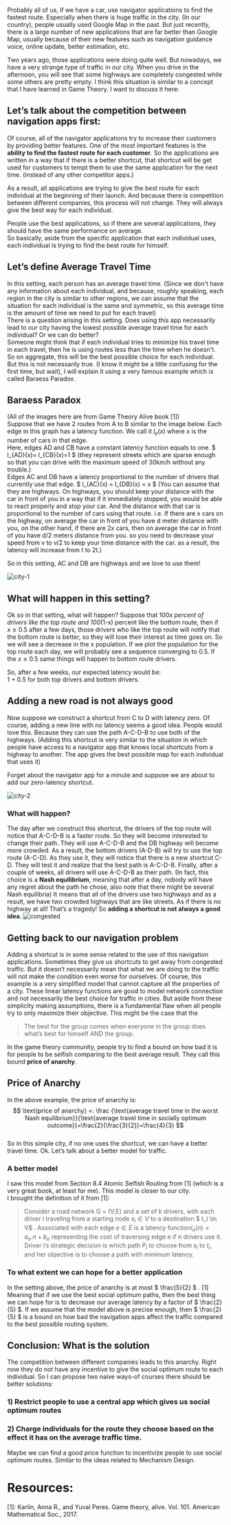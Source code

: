 
Probably all of us, if we have a car, use navigator applications to find the fastest route. Especially when there is huge traffic in the city. (In our country), people usually used Google Map in the past. But just recently, there is a large number of new applications that are far better than Google Map, usually because of their new features such as navigation guidance voice, online update, better estimation, etc. <br>
 
Two years ago, those applications were doing quite well. But nowadays, we have a very strange type of traffic in our city. When you drive in the afternoon, you will see that some highways are completely congested while some others are pretty empty. I think this situation is similar to a concept that I have learned in Game Theory. I want to discuss it here: <br>


 
## Let’s talk about the competition between navigation apps first:
 
Of course, all of the navigator applications try to increase their customers by providing better features. One of the most important features is the **ability to find the fastest route for each customer**. So the applications are written in a way that if there is a better shortcut, that shortcut will be get used for customers to tempt them to use the same application for the next time. (instead of any other competitor apps.)<br>
 
As a result, all applications are trying to give the best route for each individual at the beginning of their launch. And because there is competition between different companies, this process will not change. They will always give the best way for each individual. <br>
 
People use the best applications, so if there are several applications, they should have the same performance on average. <br> 
So basically, aside from the specific application that each individual uses, each individual is trying to find the best route for himself. <br>
## Let’s define Average Travel Time
In this setting, each person has an average travel time. (Since we don't have any information about each individual, and because, roughly speaking, each region in the city is similar to other regions, we can assume that the situation for each individual is the same and symmetric, so this average time is the amount of time we need to put for each travel) <br>
There is a question arising in this setting. Does using this app necessarily lead to our city having the lowest possible average travel time for each individual? Or we can do better? <br>
Someone might think that if each individual tries to minimize his travel time in each travel, then he is using routes less than the time when he doesn't. So on aggregate, this will be the best possible choice for each individual. But this is not necessarily true. (I know it might be a little confusing for the first time, but wait), I will explain it using a very famous example which is called Baraess Paradox. 
 
## Baraess Paradox
(All of the images here are from Game Theory Alive book [1]) <br>
Suppose that we have 2 routes from A to B similar to the image below. Each edge in this graph has a latency function. We call it $l_e(x)$ where x is the number of cars in that edge. <br>
Here, edges AD and CB have a constant latency function equals to one. $ l_{AD}(x)= l_{CB}(x)=1 $ (they represent streets which are sparse enough so that you can drive with the maximum speed of 30km/h without any trouble.) <br>
Edges AC and DB have a latency proportional to the number of drivers that currently use that edge. $ l_{AC}(x) = l_{DB}(x) = x $  (You can assume that they are highways. On highways, you should keep your distance with the car in front of you in a way that if it immediately stopped, you would be able to react properly and stop your car. And the distance with that car is proportional to the number of cars using that route. i.e. If there are x cars on the highway, on average the car in front of you have d meter distance with you,
on the other hand, if there are 2x cars, then on average the car in front of you have d/2 meters distance from you. so you need to decrease your speed from v to v/2 to keep your time distance with the car. as a result, the latency will increase from t to 2t.)<br>
 
So in this setting, AC and DB are highways and we love to use them!

![city-1](https://raw.githubusercontent.com/AliMorty/AliMorty.github.io/master/images/city-1.png)

 
## What will happen in this setting?
Ok so in that setting, what will happen?
Suppose that 100*x percent of drivers like the top route and 100*(1-x) percent like the bottom route, then if $x\geq 0.5$ after a few days, those drivers who like the top route will notify that the bottom route is better, so they will lose their interest as time goes on. So we will see a decrease in the x population. If we plot the population for the top route each day, we will probably see a sequence converging to 0.5.
If the $x\leq 0.5$ same things will happen to bottom route drivers. <br>
 
So, after a few weeks, our expected latency would be: <br>
1 + 0.5 for both top drivers and bottom drivers.<br>

## Adding a new road is not always good
Now suppose we construct a shortcut from C to D with latency zero. Of course, adding a new line with no latency seems a good idea. People would love this. Because they can use the path A-C-D-B to use both of the highways. (Adding this shortcut is very similar to the situation in which people have access to a navigator app that knows local shortcuts from a highway to another. The app gives the best possible map for each individual that uses it)
 
Forget about the navigator app for a minute and suppose we are about to add our zero-latency shortcut.

![city-2](https://raw.githubusercontent.com/AliMorty/AliMorty.github.io/master/images/city-2.png)
### What will happen?
The day after we construct this shortcut, the drivers of the top route will notice that A-C-D-B is a faster route. So they will become interested to change their path. They will use A-C-D-B and the DB highway will become more crowded. As a result, the bottom drivers (A-D-B) will try to use the top route (A-C-D). As they use it, they will notice that there is a new shortcut C-D. They will test it and realize that the best path is A-C-D-B. Finally, after a couple of weeks, all drivers will use A-C-D-B as their path. (In fact, this choice is a **Nash equilibrium**, meaning that after a day, nobody will have any regret about the path he chose, also note that there might be several Nash equilibria)
It means that all of the drivers use two highways and as a result, we have two crowded highways that are like streets. As if there is no highway at all! That’s a tragedy! So **adding a shortcut is not always a good idea**.
![congested](https://raw.githubusercontent.com/AliMorty/AliMorty.github.io/master/images/city-3.png)
 
## Getting back to our navigation problem
Adding a shortcut is in some sense related to the use of this navigation applications. Sometimes they give us shortcuts to get away from congested traffic. But it doesn’t necessarily mean that what we are doing to the traffic will not make the condition even worse for ourselves. Of course, this example is a very simplified model that cannot capture all the properties of a city. These linear latency functions are good to model network connection and not necessarily the best choice for traffic in cities. But aside from these simplicity making assumptions, there is a fundamental flaw when all people try to only maximize their objective. This might be the case that the <br>


> The best for the group comes when everyone in the group does what’s best for himself AND the group.<br>


In the game theory community, people try to find a bound on how bad it is for people to be selfish comparing to the best average result. They call this bound **price of anarchy**.
## Price of Anarchy
In the above example, the price of anarchy is: <br>
$$ \text{price of anarchy} =: \frac {\text{average travel time in the worst Nash equilibrium}}{\text{average travel time in socially optimum outcome}}=\frac{2}{\frac{3}{2}}=\frac{4}{3}
$$ <br>
So in this simple city, if no one uses the shortcut, we can have a better travel time. Ok. Let’s talk about a better model for traffic. 
###  A better model
I saw this model from Section 8.4 Atomic Selfish Routing from [1] (which is a very great book, at least for me). This model is closer to our city. <br>
I brought the definition of it from [1]: <br>


> Consider a road network G = (V;E) and a set of k drivers,
with each driver i traveling from a starting node $s_i \in V$   to a destination $ t_i \in V$ .
Associated with each edge $e \in E$ is a latency function$l_e(n) = a_e . n+b_e$ representing
the cost of traversing edge e if n drivers use it. Driver i’s strategic decision is which
path $P_i$ to choose from $s_i$ to $t_i$, and her objective is to choose a path with minimum
latency. <br>





 
### To what extent we can hope for a better application
In the setting above, the price of anarchy is at most $ \frac{5}{2} $ . [1] Meaning that if we use the best social optimum paths, then the best thing we can hope for is to decrease our average latency by a factor of $ \frac{2}{5} $. If we assume that the model above is precise enough, then  $ \frac{2}{5} $ is a bound on how bad the navigation apps affect the traffic compared to the best possible routing system.  
 

 
 
## Conclusion: What is the solution

The competition between different companies leads to this anarchy. Right now they do not have any incentive to give the social optimum route to each individual. So I can propose two naive ways-of courses there should be better solutions: <br>

### 1) Restrict people to use a central app which gives us social optimum routes

### 2) Charge individuals for the route they choose based on the effect it has on the average traffic time.


Maybe we can find a good price function to incentivize people to use social optimum routes. Similar to the ideas related to Mechanism Design. 

# Resources: 
[1]: Karlin, Anna R., and Yuval Peres. Game theory, alive. Vol. 101. American Mathematical Soc., 2017.


 

